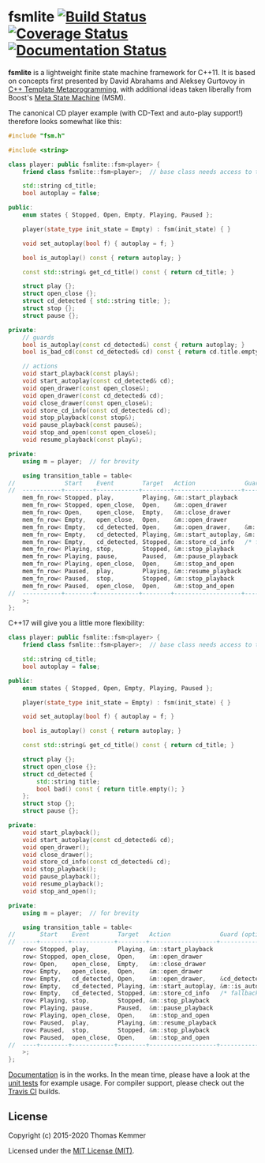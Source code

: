 # fsmlite [![Build Status](https://travis-ci.org/tkem/fsmlite.svg?branch=master)](https://travis-ci.org/tkem/fsmlite/) [![Coverage Status](https://coveralls.io/repos/github/tkem/fsmlite/badge.svg?branch=master)](https://coveralls.io/github/tkem/fsmlite?branch=master) [![Documentation Status](https://readthedocs.org/projects/fsmlite/badge/?version=latest&style=flat)](http://fsmlite.readthedocs.io/en/latest/)

**fsmlite** is a lightweight finite state machine framework for C++11.
It is based on concepts first presented by David Abrahams and Aleksey
Gurtovoy in [C++ Template Metaprogramming][1], with additional ideas
taken liberally from Boost's [Meta State Machine][2] (MSM).

The canonical CD player example (with CD-Text and auto-play support!)
therefore looks somewhat like this:

```C++
#include "fsm.h"

#include <string>

class player: public fsmlite::fsm<player> {
    friend class fsmlite::fsm<player>;  // base class needs access to transition_table

    std::string cd_title;
    bool autoplay = false;

public:
    enum states { Stopped, Open, Empty, Playing, Paused };

    player(state_type init_state = Empty) : fsm(init_state) { }

    void set_autoplay(bool f) { autoplay = f; }

    bool is_autoplay() const { return autoplay; }

    const std::string& get_cd_title() const { return cd_title; }

    struct play {};
    struct open_close {};
    struct cd_detected { std::string title; };
    struct stop {};
    struct pause {};

private:
    // guards
    bool is_autoplay(const cd_detected&) const { return autoplay; }
    bool is_bad_cd(const cd_detected& cd) const { return cd.title.empty(); }

    // actions
    void start_playback(const play&);
    void start_autoplay(const cd_detected& cd);
    void open_drawer(const open_close&);
    void open_drawer(const cd_detected& cd);
    void close_drawer(const open_close&);
    void store_cd_info(const cd_detected& cd);
    void stop_playback(const stop&);
    void pause_playback(const pause&);
    void stop_and_open(const open_close&);
    void resume_playback(const play&);

private:
    using m = player;  // for brevity

    using transition_table = table<
//              Start    Event        Target   Action              Guard (optional)
//  -----------+--------+------------+--------+-------------------+---------------+-
    mem_fn_row< Stopped, play,        Playing, &m::start_playback                  >,
    mem_fn_row< Stopped, open_close,  Open,    &m::open_drawer                     >,
    mem_fn_row< Open,    open_close,  Empty,   &m::close_drawer                    >,
    mem_fn_row< Empty,   open_close,  Open,    &m::open_drawer                     >,
    mem_fn_row< Empty,   cd_detected, Open,    &m::open_drawer,    &m::is_bad_cd   >,
    mem_fn_row< Empty,   cd_detected, Playing, &m::start_autoplay, &m::is_autoplay >,
    mem_fn_row< Empty,   cd_detected, Stopped, &m::store_cd_info   /* fallback */  >,
    mem_fn_row< Playing, stop,        Stopped, &m::stop_playback                   >,
    mem_fn_row< Playing, pause,       Paused,  &m::pause_playback                  >,
    mem_fn_row< Playing, open_close,  Open,    &m::stop_and_open                   >,
    mem_fn_row< Paused,  play,        Playing, &m::resume_playback                 >,
    mem_fn_row< Paused,  stop,        Stopped, &m::stop_playback                   >,
    mem_fn_row< Paused,  open_close,  Open,    &m::stop_and_open                   >
//  -----------+--------+------------+--------+-------------------+---------------+-
    >;
};
```

C++17 will give you a little more flexibility:

```C++
class player: public fsmlite::fsm<player> {
    friend class fsmlite::fsm<player>;  // base class needs access to transition_table

    std::string cd_title;
    bool autoplay = false;

public:
    enum states { Stopped, Open, Empty, Playing, Paused };

    player(state_type init_state = Empty) : fsm(init_state) { }

    void set_autoplay(bool f) { autoplay = f; }

    bool is_autoplay() const { return autoplay; }

    const std::string& get_cd_title() const { return cd_title; }

    struct play {};
    struct open_close {};
    struct cd_detected {
        std::string title;
        bool bad() const { return title.empty(); }
    };
    struct stop {};
    struct pause {};

private:
    void start_playback();
    void start_autoplay(const cd_detected& cd);
    void open_drawer();
    void close_drawer();
    void store_cd_info(const cd_detected& cd);
    void stop_playback();
    void pause_playback();
    void resume_playback();
    void stop_and_open();

private:
    using m = player;  // for brevity

    using transition_table = table<
//       Start    Event        Target   Action              Guard (optional)
//  ----+--------+------------+--------+-------------------+-----------------+-
    row< Stopped, play,        Playing, &m::start_playback                    >,
    row< Stopped, open_close,  Open,    &m::open_drawer                       >,
    row< Open,    open_close,  Empty,   &m::close_drawer                      >,
    row< Empty,   open_close,  Open,    &m::open_drawer                       >,
    row< Empty,   cd_detected, Open,    &m::open_drawer,    &cd_detected::bad >,
    row< Empty,   cd_detected, Playing, &m::start_autoplay, &m::is_autoplay   >,
    row< Empty,   cd_detected, Stopped, &m::store_cd_info   /* fallback */    >,
    row< Playing, stop,        Stopped, &m::stop_playback                     >,
    row< Playing, pause,       Paused,  &m::pause_playback                    >,
    row< Playing, open_close,  Open,    &m::stop_and_open                     >,
    row< Paused,  play,        Playing, &m::resume_playback                   >,
    row< Paused,  stop,        Stopped, &m::stop_playback                     >,
    row< Paused,  open_close,  Open,    &m::stop_and_open                     >
//  ----+--------+------------+--------+-------------------+-----------------+-
    >;
};
```

[Documentation][3] is in the works.  In the mean time, please have a
look at the [unit tests][4] for example usage.  For compiler support,
please check out the [Travis CI](https://travis-ci.org/tkem/fsmlite/)
builds.

## License

Copyright (c) 2015-2020 Thomas Kemmer

Licensed under the [MIT License (MIT)][5].

[1]: http://www.informit.com/store/c-plus-plus-template-metaprogramming-concepts-tools-9780321227256
[2]: http://www.boost.org/doc/libs/1_59_0/libs/msm/doc/HTML/index.html
[3]: http://fsmlite.readthedocs.org/en/latest/
[4]: https://github.com/tkem/fsmlite/tree/master/tests
[5]: https://github.com/tkem/fsmlite/tree/master/LICENSE
